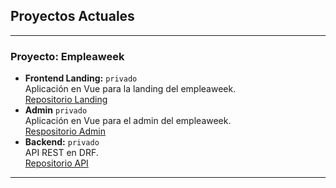 ## Proyectos Actuales

---
### Proyecto: **Empleaweek**

- **Frontend Landing:** `privado`  
  Aplicación en Vue para la landing del empleaweek.   
  [Repositorio Landing](https://github.com/joaquin22/empleaweek-landing)
- **Admin** `privado`   
  Aplicación en Vue para el admin del empleaweek.  
  [Respositorio Admin](https://github.com/joaquin22/empleaweek-admin)
- **Backend:** `privado`  
  API REST en DRF.  
  [Repositorio API](https://github.com/joaquin22/empleaweek-api)
  
---

<!--
**joaquin22/joaquin22** is a ✨ _special_ ✨ repository because its `README.md` (this file) appears on your GitHub profile.

Here are some ideas to get you started:

- 🔭 I’m currently working on ...
- 🌱 I’m currently learning ...
- 👯 I’m looking to collaborate on ...
- 🤔 I’m looking for help with ...
- 💬 Ask me about ...
- 📫 How to reach me: ...
- 😄 Pronouns: ...
- ⚡ Fun fact: ...
-->
